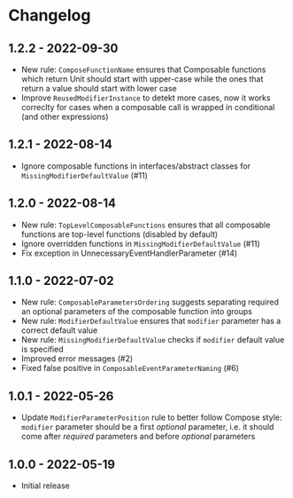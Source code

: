 # Changelog

## 1.2.2 - 2022-09-30

* New rule: `ComposeFunctionName` ensures that Composable functions which return Unit should start with upper-case while the ones that return a value should start with lower case
* Improve `ReusedModifierInstance` to detekt more cases, now it works correclty for cases when a composable call is wrapped in conditional (and other expressions)

## 1.2.1 - 2022-08-14

* Ignore composable functions in interfaces/abstract classes for `MissingModifierDefaultValue` (#11)

## 1.2.0 - 2022-08-14

* New rule: `TopLevelComposableFunctions` ensures that all composable functions are top-level functions (disabled by default)
* Ignore overridden functions in `MissingModifierDefaultValue` (#11)
* Fix exception in UnnecessaryEventHandlerParameter (#14)

## 1.1.0 - 2022-07-02

* New rule: `ComposableParametersOrdering` suggests separating required an optional parameters of the composable function into groups
* New rule: `ModifierDefaultValue` ensures that `modifier` parameter has a correct default value
* New rule: `MissingModifierDefaultValue` checks if `modifier` default value is specified
* Improved error messages (#2)
* Fixed false positive in `ComposableEventParameterNaming` (#6)

## 1.0.1 - 2022-05-26

* Update `ModifierParameterPosition` rule to better follow Compose style: `modifier` parameter should be a first _optional_ parameter, i.e. it should come after _required_ parameters and before _optional_ parameters


## 1.0.0 - 2022-05-19

* Initial release

